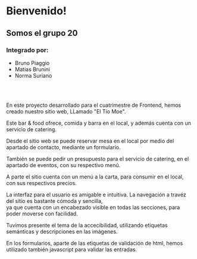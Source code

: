<h1>Bienvenido!</h1>
<h2>Somos el grupo 20</h2>
<h3>Integrado por:</h3>
<ul>
 
  <li>Bruno Piaggio</li>
  <li>Matias Brunini</li>
  <li>Norma Suriano</li>
</ul>
<br>
<br>
<P>En este proyecto desarrollado para el cuatrimestre de Frontend, hemos creado nuestro sitio web, LLamado "El Tío Moe".</P>
<p>Este bar & food ofrece, comida y barra en el local, y además cuenta con un servicio de catering.</p>
<p>Desde el sitio web se puede reservar mesa en el local por medio del apartado de contacto, mediante un formulario.</p>
<p>También se puede pedir un presupuesto para el servicio de catering, en el apartado de eventos, con su respectivo menú.</p>
<p>A parte el sitio cuenta con un menú a la carta, para consumir en el local, con sus respectivos precios.</p>
<p>La interfaz para el usuario es amigable e intuitiva. La navegación a travéz del sitio es bastante cómoda y sencilla,<br>
   ya que cuenta con un encabezado visible en todas las secciones, para poder moverse con facilidad.</p>
<p>Tuvimos presente el tema de la accecibilidad, utilizando etiquetas semánticas y descripciones en las imágenes.</p>
<p>En los formularios, aparte de las etiquetas de validación de html, hemos utilizado también javascript para validar las entradas.</p>



  

